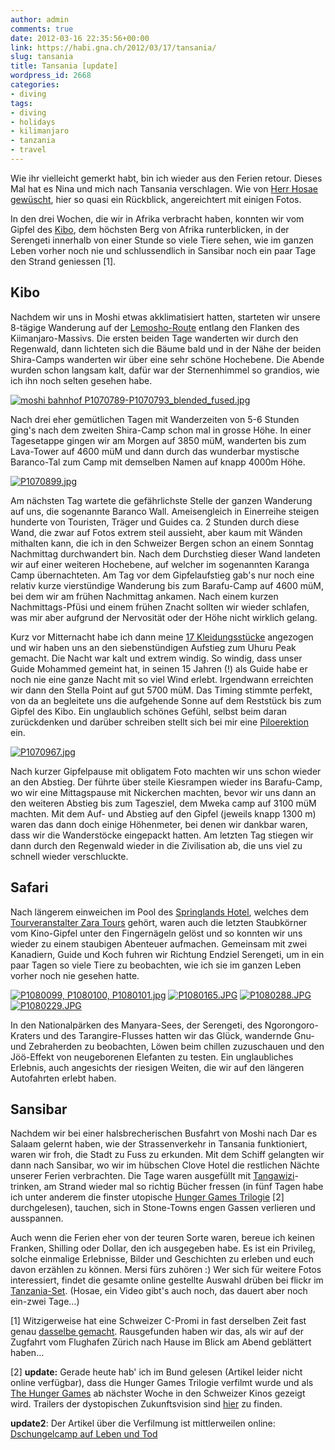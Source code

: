 ```yaml
---
author: admin
comments: true
date: 2012-03-16 22:35:56+00:00
link: https://habi.gna.ch/2012/03/17/tansania/
slug: tansania
title: Tansania [update]
wordpress_id: 2668
categories:
- diving
tags:
- diving
- holidays
- kilimanjaro
- tanzania
- travel
---
```


Wie ihr vielleicht gemerkt habt, bin ich wieder aus den Ferien retour. Dieses Mal hat es Nina und mich nach Tansania verschlagen. Wie von [Herr Hosae gewüscht](https://habi.gna.ch/2012/02/09/tschese/#comment-14800), hier so quasi ein Rückblick, angereichtert mit einigen Fotos.




In den drei Wochen, die wir in Afrika verbracht haben, konnten wir vom Gipfel des [Kibo](http://de.wikipedia.org/wiki/Kibo_(Berg)), dem höchsten Berg von Afrika runterblicken, in der Serengeti innerhalb von einer Stunde so viele Tiere sehen, wie im ganzen Leben vorher noch nie und schlussendlich in Sansibar noch ein paar Tage den Strand geniessen [1].




## Kibo




Nachdem wir uns in Moshi etwas akklimatisiert hatten, starteten wir unsere 8-tägige Wanderung auf der [Lemosho-Route](http://en.wikipedia.org/wiki/Mount_Kilimanjaro_climbing_routes#Lemosho_Route) entlang den Flanken des Kiimanjaro-Massivs. Die ersten beiden Tage wanderten wir durch den Regenwald, dann lichteten sich die Bäume bald und in der Nähe der beiden Shira-Camps wanderten wir über eine sehr schöne Hochebene. Die Abende wurden schon langsam kalt, dafür war der Sternenhimmel so grandios, wie ich ihn noch selten gesehen habe.




[![moshi bahnhof P1070789-P1070793_blended_fused.jpg](https://habi.gna.ch/wp-content/uploads/2012/03/moshi-bahnhof-P1070789-P1070793_blended_fused-tm.jpg)](https://habi.gna.ch/wp-content/uploads/2012/03/moshi-bahnhof-P1070789-P1070793_blended_fused.jpg)

  



Nach drei eher gemütlichen Tagen mit Wanderzeiten von 5-6 Stunden ging's nach dem zweiten Shira-Camp schon mal in grosse Höhe. In einer Tagesetappe gingen wir am Morgen auf 3850 müM, wanderten bis zum Lava-Tower auf 4600 müM und dann durch das wunderbar mystische Baranco-Tal zum Camp mit demselben Namen auf knapp 4000m Höhe.




[![P1070899.jpg](https://habi.gna.ch/wp-content/uploads/2012/03/P1070899-tm.jpg)](https://habi.gna.ch/wp-content/uploads/2012/03/P1070899.jpg)

  



Am nächsten Tag wartete die gefährlichste Stelle der ganzen Wanderung auf uns, die sogenannte Baranco Wall. Ameisengleich in Einerreihe steigen hunderte von Touristen, Träger und Guides ca. 2 Stunden durch diese Wand, die zwar auf Fotos extrem steil aussieht, aber kaum mit Wänden mithalten kann, die ich in den Schweizer Bergen schon an einem Sonntag Nachmittag durchwandert bin. Nach dem Durchstieg dieser Wand landeten wir auf einer weiteren Hochebene, auf welcher im sogenannten Karanga Camp übernachteten. Am Tag vor dem Gipfelaufstieg gab's nur noch eine relativ kurze vierstündige Wanderung bis zum Barafu-Camp auf 4600 müM, bei dem wir am frühen Nachmittag ankamen. Nach einem kurzen Nachmittags-Pfüsi und einem frühen Znacht sollten wir wieder schlafen, was mir aber aufgrund der Nervosität oder der Höhe nicht wirklich gelang.




Kurz vor Mitternacht habe ich dann meine [17 Kleidungsstücke](https://plus.google.com/u/0/110576425737191023885/posts/A7dKQaTFJH3) angezogen und wir haben uns an den siebenstündigen Aufstieg zum Uhuru Peak gemacht. Die Nacht war kalt und extrem windig. So windig, dass unser Guide Mohammed gemeint hat, in seinen 15 Jahren (!) als Guide habe er noch nie eine ganze Nacht mit so viel Wind erlebt. Irgendwann erreichten wir dann den Stella Point auf gut 5700 müM. Das Timing stimmte perfekt, von da an begleitete uns die aufgehende Sonne auf dem Reststück bis zum Gipfel des Kibo. Ein unglaublich schönes Gefühl, selbst beim daran zurückdenken und darüber schreiben stellt sich bei mir eine [Piloerektion](http://de.wikipedia.org/wiki/G%C3%A4nsehaut) ein.




[![P1070967.jpg](https://habi.gna.ch/wp-content/uploads/2012/03/P1070967-tm.jpg)](https://habi.gna.ch/wp-content/uploads/2012/03/P1070967.jpg)

  



Nach kurzer Gipfelpause mit obligatem Foto machten wir uns schon wieder an den Abstieg. Der führte über steile Kiesrampen wieder ins Barafu-Camp, wo wir eine Mittagspause mit Nickerchen machten, bevor wir uns dann an den weiteren Abstieg bis zum Tagesziel, dem Mweka camp auf 3100 müM machten. Mit dem Auf- und Abstieg auf den Gipfel (jeweils knapp 1300 m) waren das dann doch einige Höhenmeter, bei denen wir dankbar waren, dass wir die Wanderstöcke eingepackt hatten. Am letzten Tag stiegen wir dann durch den Regenwald wieder in die Zivilisation ab, die uns viel zu schnell wieder verschluckte.




## Safari




Nach längerem einweichen im Pool des [Springlands Hotel](http://www.springlandshotel.com/), welches dem [Tourveranstalter Zara Tours](http://www.zaratours.com/) gehört, waren auch die letzten Staubkörner vom Kino-Gipfel unter den Fingernägeln gelöst und so konnten wir uns wieder zu einem staubigen Abenteuer aufmachen. Gemeinsam mit zwei Kanadiern, Guide und Koch fuhren wir Richtung Endziel Serengeti, um in ein paar Tagen so viele Tiere zu beobachten, wie ich sie im ganzen Leben vorher noch nie gesehen hatte.




[![P1080099, P1080100, P1080101.jpg](https://habi.gna.ch/wp-content/uploads/2012/03/P1080099-P1080100-P1080101-tm.jpg)](https://habi.gna.ch/wp-content/uploads/2012/03/P1080099-P1080100-P1080101.jpg) [![P1080165.JPG](https://habi.gna.ch/wp-content/uploads/2012/03/P1080165-tm.jpg)](https://habi.gna.ch/wp-content/uploads/2012/03/P1080165.jpg) [![P1080288.JPG](https://habi.gna.ch/wp-content/uploads/2012/03/P1080288-tm.jpg)](https://habi.gna.ch/wp-content/uploads/2012/03/P1080288.jpg) [![P1080229.JPG](https://habi.gna.ch/wp-content/uploads/2012/03/P1080229-tm.jpg)](https://habi.gna.ch/wp-content/uploads/2012/03/P1080229.jpg)

  



In den Nationalpärken des Manyara-Sees, der Serengeti, des Ngorongoro-Kraters und des Tarangire-Flusses hatten wir das Glück, wandernde Gnu- und Zebraherden zu beobachten, Löwen beim chillen zuzuschauen und den Jöö-Effekt von neugeborenen Elefanten zu testen. Ein unglaubliches Erlebnis, auch angesichts der riesigen Weiten, die wir auf den längeren Autofahrten erlebt haben.




## Sansibar




Nachdem wir bei einer halsbrecherischen Busfahrt von Moshi nach Dar es Salaam gelernt haben, wie der Strassenverkehr in Tansania funktioniert, waren wir froh, die Stadt zu Fuss zu erkunden. Mit dem Schiff gelangten wir dann nach Sansibar, wo wir im hübschen Clove Hotel die restlichen Nächte unserer Ferien verbrachten. Die Tage waren ausgefüllt mit [Tangawizi](http://de.wikipedia.org/wiki/Stoney_(Getr%C3%A4nk))-trinken, am Strand wieder mal so richtig Bücher fressen (in fünf Tagen habe ich unter anderem die finster utopische [Hunger Games Trilogie](http://en.wikipedia.org/wiki/The_Hunger_Games_trilogy) [2] durchgelesen), tauchen, sich in Stone-Towns engen Gassen verlieren und ausspannen.




Auch wenn die Ferien eher von der teuren Sorte waren, bereue ich keinen Franken, Shilling oder Dollar, den ich ausgegeben habe. Es ist ein Privileg, solche einmalige Erlebnisse, Bilder und Geschichten zu erleben und euch davon erzählen zu können. Mersi fürs zuhören :) Wer sich für weitere Fotos interessiert, findet die gesamte online gestellte Auswahl drüben bei flickr im [Tanzania-Set](http://www.flickr.com/photos/habi/sets/72157629512375531/). (Hosae, ein Video gibt's auch noch, das dauert aber noch ein-zwei Tage…)




[1] Witzigerweise hat eine Schweizer C-Promi in fast derselben Zeit fast genau [dasselbe gemacht](http://www.blick.ch/people-tv/schweiz/missschweiz/vize-miss-im-land-wo-sich-die-loewen-lieben-id1790349.html). Rausgefunden haben wir das, als wir auf der Zugfahrt vom Flughafen Zürich nach Hause im Blick am Abend geblättert haben…




[2] **update:** Gerade heute hab' ich im Bund gelesen (Artikel leider nicht online verfügbar), dass die Hunger Games Trilogie verfilmt wurde und als [The Hunger Games](http://www.imdb.com/title/tt1392170/) ab nächster Woche in den Schweizer Kinos gezeigt wird. Trailers der dystopischen Zukunftsvision sind [hier](http://trailers.apple.com/trailers/lions_gate/thehungergames/) zu finden.




**update2**: Der Artikel über die Verfilmung ist mittlerweilen online: [Dschungelcamp auf Leben und Tod](http://www.derbund.ch/kultur/kino/Dschungelcamp-auf-Leben-und-Tod/story/22038584)
